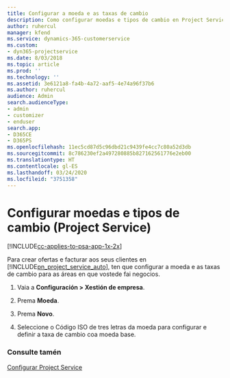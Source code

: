 ```yaml
---
title: Configurar a moeda e as taxas de cambio
description: Como configurar moedas e tipos de cambio en Project Service
author: ruhercul
manager: kfend
ms.service: dynamics-365-customerservice
ms.custom:
- dyn365-projectservice
ms.date: 8/03/2018
ms.topic: article
ms.prod: ''
ms.technology: ''
ms.assetid: 3e6121a8-fa4b-4a72-aaf5-4e74a96f37b6
ms.author: ruhercul
audience: Admin
search.audienceType:
- admin
- customizer
- enduser
search.app:
- D365CE
- D365PS
ms.openlocfilehash: 11ec5cd87d5c96dbd21c9439fe4cc7c80a52d3db
ms.sourcegitcommit: 8c786230ef2a497280885b827162561776e2eb00
ms.translationtype: HT
ms.contentlocale: gl-ES
ms.lasthandoff: 03/24/2020
ms.locfileid: "3751358"
---
```

# <a name="set-up-currencies-and-exchange-rates-project-service"></a>Configurar moedas e tipos de cambio (Project Service)

[!INCLUDE[cc-applies-to-psa-app-1x-2x](../includes/cc-applies-to-psa-app-1x-2x.md)]

Para crear ofertas e facturar aos seus clientes en [!INCLUDE[pn_project_service_auto](../includes/pn-project-service-auto.md)], ten que configurar a moeda e as taxas de cambio para as áreas en que vostede fai negocios.  
  
1.  Vaia a **Configuración > Xestión de empresa**.  
  
2.  Prema **Moeda**.  
  
3.  Prema **Novo**.  
  
4.  Seleccione o Código ISO de tres letras da moeda para configurar e definir a taxa de cambio coa moeda base.  
  
### <a name="see-also"></a>Consulte tamén  
 [Configurar Project Service](../project-service/configure.md)

